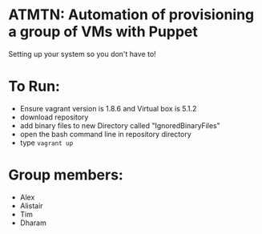 # ATMTN: Automation of provisioning a group of VMs with Puppet

Setting up your system so you don't have to!

# To Run:

* Ensure vagrant version is 1.8.6 and Virtual box is 5.1.2
* download repository
* add binary files to new Directory called "IgnoredBinaryFiles"
* open the bash command line in repository directory
* type `vagrant up`



# Group members:

* Alex
* Alistair
* Tim
* Dharam

